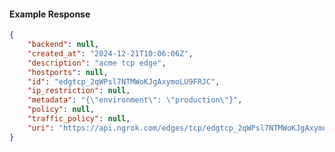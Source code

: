 <!-- Code generated for API Clients. DO NOT EDIT. -->

#### Example Response

```json
{
	"backend": null,
	"created_at": "2024-12-21T10:06:06Z",
	"description": "acme tcp edge",
	"hostports": null,
	"id": "edgtcp_2qWPsl7NTMWoKJgAxymoLU9FRJC",
	"ip_restriction": null,
	"metadata": "{\"environment\": \"production\"}",
	"policy": null,
	"traffic_policy": null,
	"uri": "https://api.ngrok.com/edges/tcp/edgtcp_2qWPsl7NTMWoKJgAxymoLU9FRJC"
}
```
